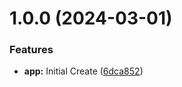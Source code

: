 # 1.0.0 (2024-03-01)


### Features

* **app:** Initial Create ([6dca852](https://github.com/vc4u2c/react-swa-b2c-demo/commit/6dca852e67abe21656486ac6bb14b3d76f000768))
